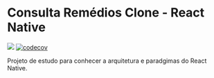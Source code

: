 # Consulta Remédios Clone - React Native

![](https://github.com/didisouzacosta/ConsultaRemediosClone/workflows/Build%20Android%20and%20iOS/badge.svg)
[![codecov](https://codecov.io/gh/didisouzacosta/ConsultaRemediosClone/branch/main/graph/badge.svg?token=Q98Q9K2ETN)](https://codecov.io/gh/didisouzacosta/ConsultaRemediosClone)

Projeto de estudo para conhecer a arquitetura e paradgimas do React Native.
